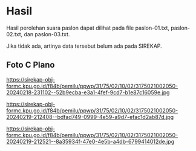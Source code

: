 # Hasil

Hasil perolehan suara paslon dapat dilihat pada file paslon-01.txt, paslon-02.txt, dan paslon-03.txt.

Jika tidak ada, artinya data tersebut belum ada pada SIREKAP.

## Foto C Plano

https://sirekap-obj-formc.kpu.go.id/f84b/pemilu/ppwp/31/75/02/10/02/3175021002050-20240218-231102--52b9ecba-e3a1-4fef-9cd7-b1e87c16059e.jpg

https://sirekap-obj-formc.kpu.go.id/f84b/pemilu/ppwp/31/75/02/10/02/3175021002050-20240219-212408--bdfad749-0999-4e59-a9d7-efac1d2ab87d.jpg

https://sirekap-obj-formc.kpu.go.id/f84b/pemilu/ppwp/31/75/02/10/02/3175021002050-20240219-212521--8a35934f-47e0-4e5b-a4db-6799414012de.jpg
